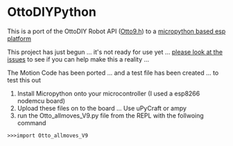 # OttoDIYPython

This is a port of the OttoDIY Robot API ([Otto9.h](https://github.com/OttoDIY/OttoDIYLib/blob/master/Otto9.h)) to a [micropython based esp platform](https://docs.micropython.org/en/latest/esp8266/tutorial/intro.html)

This project has just begun ... it's not ready for use yet ... [please look at 
the issues](https://github.com/OttoDIY/OttoDIYPython/issues) to see if you can help make this a reality ...

The Motion Code has been ported ... and a test file has been created ... to test this out

1) Install Micropython onto your microcontroller (I used a esp8266 nodemcu board)
2) Upload these files on to the board ... Use uPyCraft or ampy
3) run the Otto_allmoves_V9.py file from the REPL with the follwoing command

`>>>import Otto_allmoves_V9`



